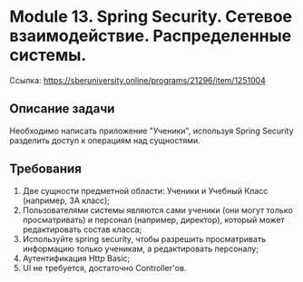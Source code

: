 # Module 13. Spring Security. Сетевое взаимодействие. Распределенные системы.
Ссылка: https://sberuniversity.online/programs/21296/item/1251004

## Описание задачи
Необходимо написать приложение "Ученики", используя Spring Security разделить доступ к операциям над сущностями.

## Требования
1. Две сущности предметной области: Ученики и Учебный Класс (например, 3А класс);
2. Пользователями системы являются сами ученики (они могут только просматривать) и персонал (например, директор), который может редактировать состав класса;
3. Используйте spring security, чтобы разрешить просматривать информацию только ученикам, а редактировать персоналу;
4. Аутентификация Http Basic;
5. UI не требуется, достаточно Controller'ов.